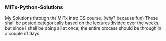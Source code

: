 ### MITx-Python-Solutions
My Solutions through the MITx Intro CS course. (why? because fun)
These shall be posted categorically based on the lectures divided over the weeks, but since I shall be doing all at once, the entire process should be through in a couple of days.
